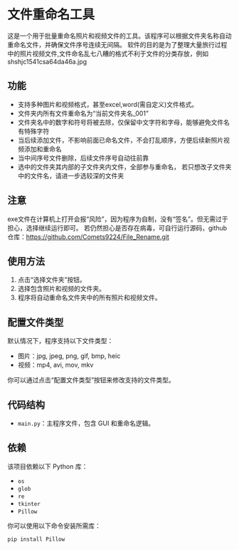 # 文件重命名工具

这是一个用于批量重命名照片和视频文件的工具。该程序可以根据文件夹名称自动重命名文件，并确保文件序号连续无间隔。
软件的目的是为了整理大量旅行过程中的照片视频文件,文件命名乱七八糟的格式不利于文件的分类存放，例如shshjc1541csa64da46a.jpg
## 功能

- 支持多种图片和视频格式，甚至excel,word(需自定义)文件格式。
- 文件夹内所有文件重命名为“当前文件夹名_001”
- 文件夹名中的数字和符号将被去除，仅保留中文字符和字母，能够避免文件名有特殊字符
- 当后续添加文件，不影响前面已命名文件，不会打乱顺序，方便后续新照片视频添加和重命名
- 当中间序号文件删除，后续文件序号自动往前靠
- 选中的文件夹其内部的子文件夹内文件，全部参与重命名，
若只想改子文件夹中的文件名，请进一步选较深的文件夹
## 注意
exe文件在计算机上打开会报“风险”，因为程序为自制，没有“签名”。但无需过于担心，选择继续运行即可。
若仍然担心是否存在病毒，可自行运行源码，github仓库：https://github.com/Comets9224/File_Rename.git
## 使用方法

1. 点击“选择文件夹”按钮。
2. 选择包含照片和视频的文件夹。
3. 程序将自动重命名文件夹中的所有照片和视频文件。

## 配置文件类型

默认情况下，程序支持以下文件类型：
- 图片：jpg, jpeg, png, gif, bmp, heic
- 视频：mp4, avi, mov, mkv

你可以通过点击“配置文件类型”按钮来修改支持的文件类型。

## 代码结构

- `main.py`：主程序文件，包含 GUI 和重命名逻辑。

## 依赖

该项目依赖以下 Python 库：
- `os`
- `glob`
- `re`
- `tkinter`
- `Pillow`

你可以使用以下命令安装所需库：
```bash
pip install Pillow
```
